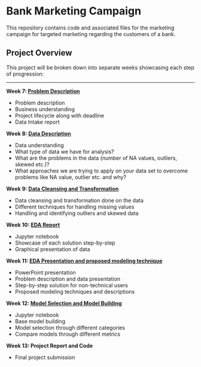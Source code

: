 # Bank Marketing Campaign

This repository contains code and associated files for the marketing campaign for targeted marketing regarding the
customers of a bank.

## Project Overview

This project will be broken down into separate weeks showcasing each step of progression:

---

**Week 7: [Problem Description](https://github.com/gmoysiad/bank_marketing_campaign/tree/main/Week%207%20Deliverables)**
* Problem description
* Business understanding
* Project lifecycle along with deadline
* Data Intake report

**Week 8: [Data Description](https://github.com/gmoysiad/bank_marketing_campaign/tree/main/Week%208%20Deliverables)**
* Data understanding
* What type of data we have for analysis?
* What are the problems in the data (number of NA values, outliers, skewed etc.)?
* What approaches we are trying to apply on your data set to overcome problems like NA value, outlier etc. and why?

**Week 9: [Data Cleansing and Transformation](https://github.com/gmoysiad/bank_marketing_campaign/tree/main/Week%209%20Deliverables)**
* Data cleansing and transformation done on the data
* Different techniques for handling missing values
* Handling and identifying outliers and skewed data

**Week 10: [EDA Report](https://github.com/gmoysiad/bank_marketing_campaign/tree/main/Week%2010%20Deliverables)**
* Jupyter notebook
* Showcase of each solution step-by-step
* Graphical presentation of data

**Week 11: [EDA Presentation and proposed modeling technique](https://github.com/gmoysiad/bank_marketing_campaign/tree/main/Week%2011%20Deliverables)**
* PowerPoint presentation
* Problem description and data presentation 
* Step-by-step solution for non-technical users
* Proposed modeling techniques and descriptions

**Week 12: [Model Selection and Model Building](https://github.com/gmoysiad/bank_marketing_campaign/tree/main/Week%2012%20Deliverables)**
* Jupyter notebook
* Base model building
* Model selection through different categories
* Compare models through different metrics

**Week 13: Project Report and Code**
* Final project submission
